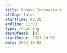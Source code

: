 ```yaml
---
title: Bahasa Indonesia V
allDay: false
startTime: 09:20
endTime: 11:00
type: recurring
daysOfWeek: [M]
startRecur: 2023-10-02
date: 2023-10-02
---
```

